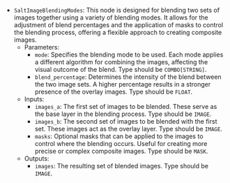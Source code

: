 - `SaltImageBlendingModes`: This node is designed for blending two sets of images together using a variety of blending modes. It allows for the adjustment of blend percentages and the application of masks to control the blending process, offering a flexible approach to creating composite images.
    - Parameters:
        - `mode`: Specifies the blending mode to be used. Each mode applies a different algorithm for combining the images, affecting the visual outcome of the blend. Type should be `COMBO[STRING]`.
        - `blend_percentage`: Determines the intensity of the blend between the two image sets. A higher percentage results in a stronger presence of the overlay images. Type should be `FLOAT`.
    - Inputs:
        - `images_a`: The first set of images to be blended. These serve as the base layer in the blending process. Type should be `IMAGE`.
        - `images_b`: The second set of images to be blended with the first set. These images act as the overlay layer. Type should be `IMAGE`.
        - `masks`: Optional masks that can be applied to the images to control where the blending occurs. Useful for creating more precise or complex composite images. Type should be `MASK`.
    - Outputs:
        - `images`: The resulting set of blended images. Type should be `IMAGE`.
